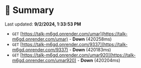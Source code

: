 # 📖 Summary
Last updated: **9/2/2024, 1:33:53 PM**

- `GET` [https://talk-m6gd.onrender.com/umar](https://talk-m6gd.onrender.com/umar) - **Down** (420258ms)
- `GET` [https://talk-m6gd.onrender.com/9337](https://talk-m6gd.onrender.com/9337) - **Down** (420183ms)
- `GET` [https://talk-m6gd.onrender.com/umar920](https://talk-m6gd.onrender.com/umar920) - **Down** (420204ms)
